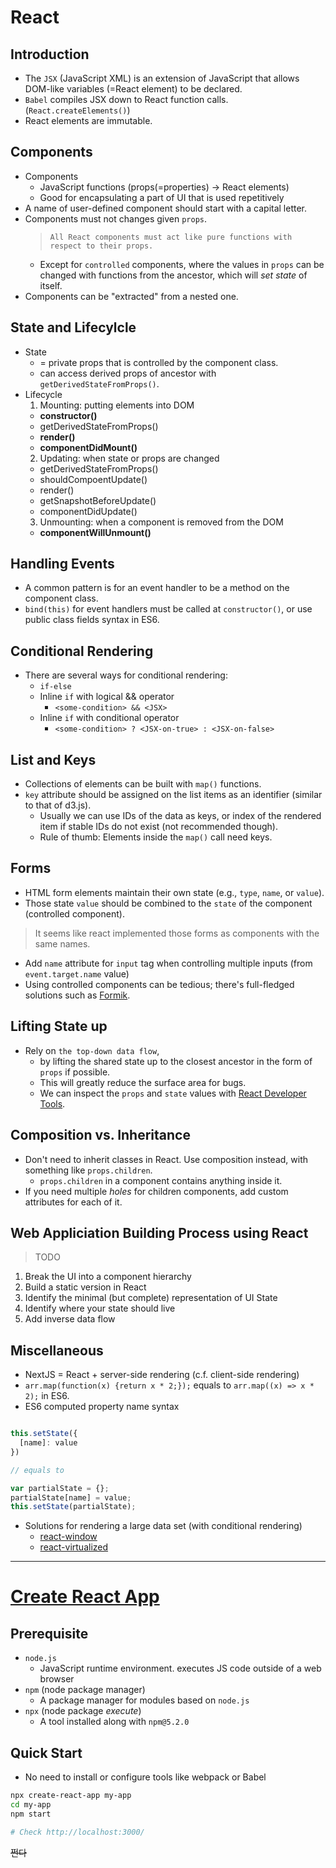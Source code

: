 # React

## Introduction

* The `JSX` (JavaScript XML) is an extension of JavaScript that allows DOM-like variables (=React element) to be declared.
* `Babel` compiles JSX down to React function calls. (`React.createElements()`)
* React elements are immutable.

## Components

* Components
  * JavaScript functions (props(=properties) -> React elements)
  * Good for encapsulating a part of UI that is used repetitively
* A name of user-defined component should start with a capital letter.
* Components must not changes given `props`.
  > `All React components must act like pure functions with respect to their props.`
  * Except for `controlled` components, where the values in `props` can be changed with functions from the ancestor, which will _set state_ of itself.
* Components can be "extracted" from a nested one.

## State and Lifecylcle

* State
  * = private props that is controlled by the component class.
  * can access derived props of ancestor with `getDerivedStateFromProps()`.
* Lifecycle
  1. Mounting: putting elements into DOM
    * **constructor()**
    * getDerivedStateFromProps()
    * **render()**
    * **componentDidMount()**
  2. Updating: when state or props are changed
    * getDerivedStateFromProps()
    * shouldCompoentUpdate()
    * render()
    * getSnapshotBeforeUpdate()
    * componentDidUpdate()
  3. Unmounting: when a component is removed from the DOM
    * **componentWillUnmount()**

## Handling Events

* A common pattern is for an event handler to be a method on the component class.
* `bind(this)` for event handlers must be called at `constructor()`, or use public class fields syntax in ES6.

## Conditional Rendering

* There are several ways for conditional rendering:
  * `if-else`
  * Inline `if` with logical && operator
    * `<some-condition> && <JSX>`
  * Inline `if` with conditional operator
    * `<some-condition> ? <JSX-on-true> : <JSX-on-false>`

## List and Keys

* Collections of elements can be built with `map()` functions.
* `key` attribute should be assigned on the list items as an identifier (similar to that of d3.js).
  * Usually we can use IDs of the data as keys, or index of the rendered item if stable IDs do not exist (not recommended though).
  * Rule of thumb: Elements inside the `map()` call need keys.

## Forms

* HTML form elements maintain their own state (e.g., `type`, `name`, or `value`).
* Those state `value` should be combined to the `state` of the component (controlled component).
> It seems like react implemented those forms as components with the same names.
* Add `name` attribute for `input` tag when controlling multiple inputs (from `event.target.name` value)
* Using controlled components can be tedious; there's full-fledged solutions such as [Formik](https://formik.org/).


## Lifting State up

* Rely on `the top-down data flow`,
  * by lifting the shared state up to the closest ancestor in the form of `props` if possible.
  * This will greatly reduce the surface area for bugs.
  * We can inspect the `props` and `state` values with [React Developer Tools](https://github.com/facebook/react/tree/main/packages/react-devtools).

## Composition vs. Inheritance

* Don't need to inherit classes in React. Use composition instead, with something like `props.children`.
  * `props.children` in a component contains anything inside it.
* If you need multiple _holes_ for children components, add custom attributes for each of it.

## Web Appliciation Building Process using React

> TODO
1. Break the UI into a component hierarchy
2. Build a static version in React
3. Identify the minimal (but complete) representation of UI State
4. Identify where your state should live
5. Add inverse data flow

## Miscellaneous

* NextJS = React + server-side rendering (c.f. client-side rendering)
* `arr.map(function(x) {return x * 2;});` equals to `arr.map((x) => x * 2);` in ES6.
* ES6 computed property name syntax
```js

this.setState({
  [name]: value
})

// equals to

var partialState = {};
partialState[name] = value;
this.setState(partialState);
```

* Solutions for rendering a large data set (with conditional rendering)
  * [react-window](https://github.com/bvaughn/react-window)
  * [react-virtualized](https://www.npmjs.com/package/react-virtualized)

---

# [Create React App](https://github.com/facebook/create-react-app)

## Prerequisite

* `node.js`
  * JavaScript runtime environment. executes JS code outside of a web browser
* `npm` (node package manager)
  * A package manager for modules based on `node.js`
* `npx` (node package _execute_)
  * A tool installed along with `npm@5.2.0`

## Quick Start

* No need to install or configure tools like webpack or Babel

```bash
npx create-react-app my-app
cd my-app
npm start

# Check http://localhost:3000/
```
~~쩐다~~
